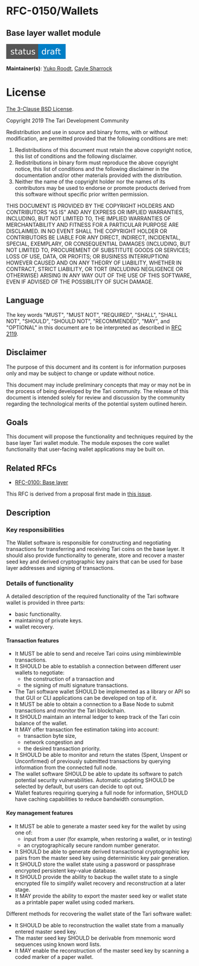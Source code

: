 # RFC-0150/Wallets

## Base layer wallet module

![status: draft](https://github.com/tari-project/tari/raw/master/RFC/src/theme/images/status-draft.svg)

**Maintainer(s)**: [Yuko Roodt](https://github.com/neonknight64), [Cayle Sharrock](https://github.com/CjS77)

# License

[ The 3-Clause BSD License](https://opensource.org/licenses/BSD-3-Clause).

Copyright 2019 The Tari Development Community

Redistribution and use in source and binary forms, with or without modification, are permitted provided that the
following conditions are met:

1. Redistributions of this document must retain the above copyright notice, this list of conditions and the following
   disclaimer.
2. Redistributions in binary form must reproduce the above copyright notice, this list of conditions and the following
   disclaimer in the documentation and/or other materials provided with the distribution.
3. Neither the name of the copyright holder nor the names of its contributors may be used to endorse or promote products
   derived from this software without specific prior written permission.

THIS DOCUMENT IS PROVIDED BY THE COPYRIGHT HOLDERS AND CONTRIBUTORS "AS IS" AND ANY EXPRESS OR IMPLIED WARRANTIES,
INCLUDING, BUT NOT LIMITED TO, THE IMPLIED WARRANTIES OF MERCHANTABILITY AND FITNESS FOR A PARTICULAR PURPOSE ARE
DISCLAIMED. IN NO EVENT SHALL THE COPYRIGHT HOLDER OR CONTRIBUTORS BE LIABLE FOR ANY DIRECT, INDIRECT, INCIDENTAL,
SPECIAL, EXEMPLARY, OR CONSEQUENTIAL DAMAGES (INCLUDING, BUT NOT LIMITED TO, PROCUREMENT OF SUBSTITUTE GOODS OR
SERVICES; LOSS OF USE, DATA, OR PROFITS; OR BUSINESS INTERRUPTION) HOWEVER CAUSED AND ON ANY THEORY OF LIABILITY,
WHETHER IN CONTRACT, STRICT LIABILITY, OR TORT (INCLUDING NEGLIGENCE OR OTHERWISE) ARISING IN ANY WAY OUT OF THE USE OF
THIS SOFTWARE, EVEN IF ADVISED OF THE POSSIBILITY OF SUCH DAMAGE.

## Language

The key words "MUST", "MUST NOT", "REQUIRED", "SHALL", "SHALL NOT", "SHOULD", "SHOULD NOT", "RECOMMENDED", "MAY", and
"OPTIONAL" in this document are to be interpreted as described in [RFC 2119](http://tools.ietf.org/html/rfc2119).

## Disclaimer

The purpose of this document and its content is for information purposes only and may be subject to change or update
without notice.

This document may include preliminary concepts that may or may not be in the process of being developed by the Tari
community. The release of this document is intended solely for review and discussion by the community regarding the
technological merits of the potential system outlined herein.

## Goals

This document will propose the functionality and techniques required by the base layer Tari wallet module. The module
exposes the core wallet functionality that user-facing wallet applications may be built on.

## Related RFCs

* [RFC-0100: Base layer](https://github.com/tari-project/tari/blob/master/RFC/src/RFC-0100_BaseLayer.md)

This RFC is derived from a proposal first made in [this issue](https://github.com/tari-project/tari/issues/17).

## Description

### Key responsibilities

The Wallet software is responsible for constructing and negotiating transactions for transferring and receiving Tari
coins on the base layer. It should also provide functionality to generate, store and recover a master seed key and
derived cryptographic key pairs that can be used for base layer addresses and signing of transactions.

### Details of functionality

A detailed description of the required functionality of the Tari software wallet is provided in three parts:
* basic functionality.
* maintaining of private keys.
* wallet recovery.

#### Transaction features

- It MUST be able to send and receive Tari coins using mimblewimble transactions.
- It SHOULD be able to establish a connection between different user wallets to negotiate:
  - the construction of a transaction and
  - the signing of multi signature transactions.
- The Tari software wallet SHOULD be implemented as a library or API so that GUI or CLI applications can be developed on
  top of it.
- It MUST be able to obtain a connection to a Base Node to submit transactions and monitor the Tari blockchain.
- It SHOULD maintain an internal ledger to keep track of the Tari coin balance of the wallet.
- It MAY offer transaction fee estimation taking into account:
  - transaction byte size,
  - network congestion and
  - the desired transaction priority.
- It SHOULD be able to monitor and return the states (Spent, Unspent or Unconfirmed) of previously submitted
  transactions by querying information from the connected full node.
- The wallet software SHOULD be able to update its software to patch potential security vulnerabilities. Automatic
  updating SHOULD be selected by default, but users can decide to opt out.
- Wallet features requiring querying a full node for information, SHOULD have caching capabilities to reduce bandwidth
  consumption.

#### Key management features

- It MUST be able to generate a master seed key for the wallet by using one of:
  - input from a user (for example, when restoring a wallet, or in testing)
  - an cryptographically secure random number generator.
- It SHOULD be able to generate derived transactional cryptographic key pairs from the master seed key using
  deterministic key pair generation.
- It SHOULD store the wallet state using a password or passphrase encrypted persistent key-value database.
- It SHOULD provide the ability to backup the wallet state to a single encrypted file to simplify wallet recovery and
  reconstruction at a later stage.
- It MAY provide the ability to export the master seed key or wallet state as a printable paper wallet using coded markers.

Different methods for recovering the wallet state of the Tari software wallet:
- It SHOULD be able to reconstruction the wallet state from a manually entered master seed key.
- The master seed key SHOULD be derivable from mnemonic word sequences using known word lists.
- It MAY enable the reconstruction of the master seed key by scanning a coded marker of a paper wallet.